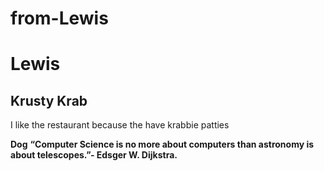 # from-Lewis

# Lewis
## Krusty Krab
I like the restaurant because the have krabbie patties

**Dog**
**“Computer Science is no more about computers than astronomy is about telescopes.”- Edsger W. Dijkstra.**

